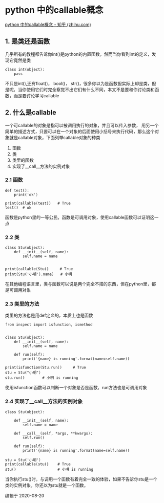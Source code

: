# python 中的callable概念

[python 中的callable概念 - 知乎 (zhihu.com)](https://zhuanlan.zhihu.com/p/191419441)

## 1. 是类还是函数

几乎所有的教程都告诉你int()是python的内置函数，然而当你看到int的定义，发现它竟然是类

```python3
class int(object):
    pass
```

不只是int(),还有float()， bool()， str()，很多你以为是函数但实际上却是类，但是呢，当你使用它们时完全察觉不出它们有什么不同，本文不是要和你讨论类和函数，而是要讨论学习callable

## 2. 什么是callable

一个可callable的对象是指可以被调用执行的对象，并且可以传入参数， 用另一个简单的描述方式，只要可以在一个对象的后面使用小括号来执行代码，那么这个对象就是callable对象，下面列举callable对象的种类

1. 函数
2. 类
3. 类里的函数
4. 实现了__call__方法的实例对象

### 2.1 函数

```python3
def test():
    print('ok')

print(callable(test))   # True
test()  # ok
```

函数是python里的一等公民，函数是可调用对象，使用callable函数可以证明这一点

### 2.2 类

```python3
class Stu(object):
    def __init__(self, name):
        self.name = name


print(callable(Stu))     # True
print(Stu('小明').name)   # 小明
```

在其他编程语言里，类与函数可以说是两个完全不搭的东西，但在python里，都是可调用对象

### 2.3 类里的方法

类里的方法也是用def定义的，本质上也是函数

```python3
from inspect import isfunction, ismethod


class Stu(object):
    def __init__(self, name):
        self.name = name

    def run(self):
        print('{name} is running'.format(name=self.name))

print(isfunction(Stu.run))     # True
stu = Stu("小明")
stu.run()        # 小明 is running
```

使用isfunction函数可以判断一个对象是否是函数，run方法也是可调用对象

### 2.4 实现了__call__方法的实例对象

```python3
class Stu(object):

    def __init__(self, name):
        self.name = name

    def __call__(self, *args, **kwargs):
        self.run()

    def run(self):
        print('{name} is running'.format(name=self.name))

stu = Stu('小明')
print(callable(stu))    # True
stu()                   # 小明 is running
```

当你执行stu()时，与调用一个函数有着完全一致的体验，如果不告诉你stu是一个类的实例对象，你还以为stu就是一个函数。

编辑于 2020-08-20